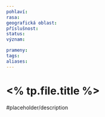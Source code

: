 ```yaml
---
pohlaví: 
rasa: 
geografická oblast: 
příslušnost: 
status: 
význam: 

prameny: 
tags: 
aliases: 
---
```

# <% tp.file.title %>

#placeholder/description